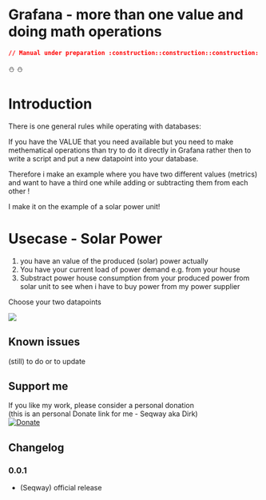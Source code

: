 # **Grafana - more than one value and doing math operations**

```json
// Manual under preparation :construction::construction::construction:
```
:snowman: :snowman:
# **Introduction**

There is one general rules while operating with databases:

If you have the VALUE that you need available but you need to make methematical operations than try to do it directly in Grafana rather then to write a script and put a new datapoint into your database.

Therefore i make an example where you have two different values (metrics) and want to have a third one while adding or subtracting them from each other !

I make it on the example of a solar power unit!

# **Usecase - Solar Power**

1. you have an value of the produced (solar) power actually
2. You have your current load of power demand e.g. from your house
3. Substract power house consumption from your produced power from solar unit to see when i have to buy power from my power supplier

Choose your two datapoints

![](Pics/twovalues.png)

## Known issues

(still) to do or to update

## Support me
If you like my work, please consider a personal donation  
(this is an personal Donate link for me - Seqway aka Dirk)  
[![Donate](https://raw.githubusercontent.com/iobroker-community-adapters/ioBroker.sourceanalytix/master/admin/button.png)](http://paypal.me/Seqway)

## Changelog

### 0.0.1
* (Seqway) official release
